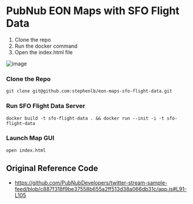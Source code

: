 # PubNub EON Maps with SFO Flight Data

 1. Clone the repo
 2. Run the docker command
 3. Open the index.html file

![image](https://user-images.githubusercontent.com/45214/150246040-65d07020-b81c-47f3-bcce-80287872bd90.png)

### Clone the Repo
```shell
git clone git@github.com:stephenlb/eon-maps-sfo-flight-data.git
```

### Run SFO Flight Data Server

```shell
docker build -t sfo-flight-data . && docker run --init -i -t sfo-flight-data
```

### Launch Map GUI

```shell
open index.html
```

## Original Reference Code

 - https://github.com/PubNubDevelopers/twitter-stream-sample-feed/blob/c887f318f9be37558b655a2ff513d38a066db31c/app.js#L91-L105
